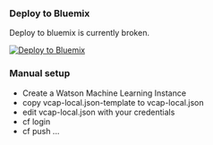 
### Deploy to Bluemix

Deploy to bluemix is currently broken.

[![Deploy to Bluemix](https://bluemix.net/deploy/button.png)](https://bluemix.net/deploy?repository=https://github.com/snowch/flask-machine-learning.git)

### Manual setup

- Create a Watson Machine Learning Instance
- copy vcap-local.json-template to vcap-local.json
- edit vcap-local.json with your credentials
- cf login
- cf push ...


